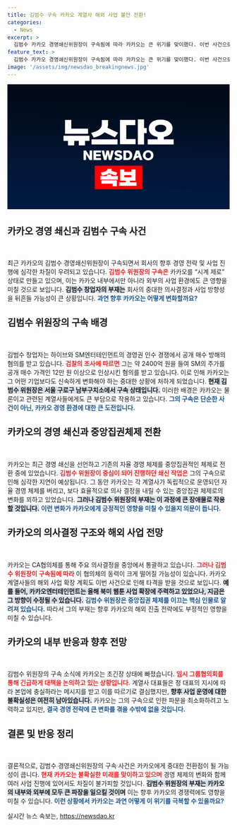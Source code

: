 ```yaml
---
title: 김범수 구속 카카오 계열사 해외 사업 불안 전환!
categories:
  - News
excerpt: >
  김범수 카카오 경영쇄신위원장이 구속됨에 따라 카카오는 큰 위기를 맞이했다. 이번 사건으로 인해 진행 중인 경영 쇄신 및 해외 사업 확장이 차질을 빚을 것으로 우려된다. 과연 카카오는 이 난관을 어떻게 극복할 것인가?
feature_text: >
  김범수 카카오 경영쇄신위원장이 구속됨에 따라 카카오는 큰 위기를 맞이했다. 이번 사건으로 인해 진행 중인 경영 쇄신 및 해외 사업 확장이 차질을 빚을 것으로 우려된다. 과연 카카오는 이 난관을 어떻게 극복할 것인가?
image: '/assets/img/newsdao_breakingnews.jpg'
---
```


<p><img src="/assets/img/newsdao_breakingnews.jpg" alt="cryptoinkorea 속보" /></p>

<h2 data-ke-size="size26">카카오 경영 쇄신과 김범수 구속 사건</h2>

<p data-ke-size="size16">&nbsp;</p>

<p>최근 카카오의 김범수 경영쇄신위원장이 구속되면서 회사의 향후 경영 전략 및 사업 진행에 심각한 차질이 우려되고 있습니다. <b><span style="color: #ee2323;">김범수 위원장의 구속은</span></b> 카카오를 “시계 제로” 상태로 만들고 있으며, 이는 카카오 내부에서만 아니라 외부의 사업 환경에도 큰 영향을 미칠 것으로 보입니다. <b><span style="background-color: #21538527;">김범수 창업자의 부재는</span></b> 회사의 중대한 의사결정과 사업 방향성을 뒤흔들 가능성이 큰 상황입니다. <b><span style="color: #1a5490;">과연 향후 카카오는 어떻게 변화할까요?</span></b></p>

<h2 data-ke-size="size26">김범수 위원장의 구속 배경</h2>

<p data-ke-size="size16">&nbsp;</p>

<p>김범수 창업자는 하이브와 SM엔터테인먼트의 경영권 인수 경쟁에서 공개 매수 방해의 혐의를 받고 있습니다. <b><span style="color: #ee2323;">검찰의 조사에 따르면</span></b> 그는 약 2400억 원을 들여 SM의 주가를 공개 매수 가격인 12만 원 이상으로 인상시킨 혐의를 받고 있습니다. 이로 인해 카카오는 그 어떤 기업보다도 신속하게 변화해야 하는 중대한 상황에 처하게 되었습니다. <b><span style="background-color: #21538527;">현재 김범수 위원장은 서울 구로구 남부구치소에서 구속 상태입니다.</span></b> 이러한 배경은 카카오는 물론이고 관련된 계열사들에게도 큰 부담으로 작용하고 있습니다. <b><span style="color: #1a5490;">그의 구속은 단순한 사건이 아닌, 카카오 경영 환경에 대한 큰 도전입니다.</span></b></p>

<h2 data-ke-size="size26">카카오의 경영 쇄신과 중앙집권체제 전환</h2>

<p data-ke-size="size16">&nbsp;</p>

<p>카카오는 최근 경영 쇄신을 선언하고 기존의 자율 경영 체제를 중앙집권적인 체제로 전환 중에 있었습니다. <b><span style="color: #ee2323;">김범수 위원장이 중심이 되어 진행하던 쇄신 작업은</span></b> 그의 구속으로 인해 심각한 지연이 예상됩니다. 그 동안 카카오는 각 계열사가 독립적으로 운영되던 자율 경영 체제를 버리고, 보다 효율적으로 의사 결정을 내릴 수 있는 중앙집권 체제로의 변화를 꾀하고 있었습니다. <b><span style="background-color: #21538527;">그러나 김범수 위원장의 부재는 이 과정에 큰 장애물로 작용할 것입니다.</span></b> <b><span style="color: #1a5490;">이런 변화가 카카오에게 긍정적인 영향을 미칠 수 있을지 의문이 듭니다.</span></b></p>

<h2 data-ke-size="size26">카카오의 의사결정 구조와 해외 사업 전망</h2>

<p data-ke-size="size16">&nbsp;</p>

<p>카카오는 CA협의체를 통해 주요 의사결정을 중앙에서 통괄하고 있습니다. <b><span style="color: #ee2323;">그러나 김범수 위원장이 구속됨에 따라</span></b> 이 협의체의 동력이 크게 떨어질 가능성이 있습니다. 카카오 계열사들의 해외 사업 확장 계획도 이번 사건으로 인해 타격을 받을 것으로 보입니다. <b><span style="background-color: #21538527;">예를 들어, 카카오엔터테인먼트는 올해 북미 웹툰 사업 확장에 주력하고 있었으나, 지금은 그 방향이 수정될 수 있습니다.</span></b> <b><span style="color: #1a5490;">김범수 위원장은 중앙집권 체제를 이끄는 핵심 인물로 알려져 있습니다.</span></b> 따라서 그의 부재는 향후 카카오의 해외 진출 전략에도 부정적인 영향을 미칠 수 있습니다.</p>

<h2 data-ke-size="size26">카카오의 내부 반응과 향후 전망</h2>

<p data-ke-size="size16">&nbsp;</p>

<p>김범수 위원장의 구속 소식에 카카오는 초긴장 상태에 빠졌습니다. <b><span style="color: #ee2323;">임시 그룹협의회를 통해 긴급하게 대책을 논의하고 있는 상황입니다.</span></b> 계열사 대표들은 정 대표의 지시에 따라 본업에 충실하라는 메시지를 받고 이를 따르기로 결심했지만, <b><span style="background-color: #21538527;">향후 사업 운영에 대한 불확실성은 여전히 남아있습니다.</span></b> 카카오는 그의 구속으로 인한 파문을 최소화하려고 노력하고 있지만, <b><span style="color: #1a5490;">결국 경영 전략에 큰 변화를 겪을 수밖에 없을 것입니다.</span></b> </p>

<h2 data-ke-size="size26">결론 및 반응 정리</h2>

<p data-ke-size="size16">&nbsp;</p>

<p>결론적으로, 김범수 경영쇄신위원장의 구속 사건은 카카오에게 중대한 전환점이 될 가능성이 큽니다. <b><span style="color: #ee2323;">현재 카카오는 불확실한 미래를 맞이하고 있으며</span></b> 경영 체제의 변화와 함께 여러 사업 진행에 있어서도 차질이 불가피할 것입니다. <b><span style="background-color: #21538527;">김범수 위원장의 부재는 카카오의 내부와 외부에 모두 큰 파장을 일으킬 것이며</span></b> 이는 향후 카카오의 경쟁력에도 영향을 미칠 수 있습니다. <b><span style="color: #1a5490;">이런 상황에서 카카오는 과연 어떻게 이 위기를 극복할 수 있을까요?</span></b> </p>

<p data-ke-size="size16"></p>
실시간 뉴스 속보는, <a href="https://newsdao.kr" rel="dofollow">https://newsdao.kr</a>


